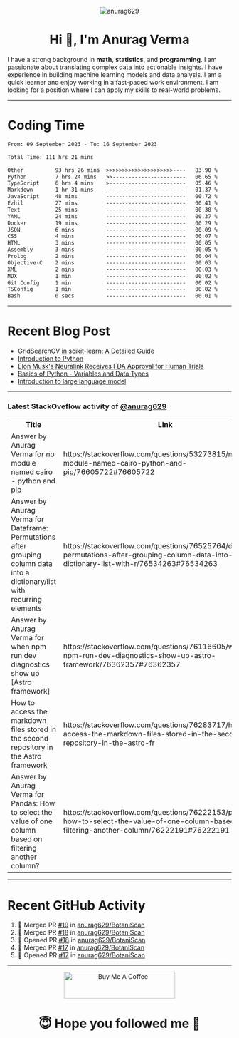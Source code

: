 

<p align="center"> <img src="https://komarev.com/ghpvc/?username=anurag629&label=Profile%20views&color=0e75b6&style=flat" alt="anurag629" /> </p>

<h1 align="center">Hi 👋, I'm Anurag Verma</h1>

I have a strong background in **math**, **statistics**, and **programming**. I am passionate about translating complex data into actionable insights. I have experience in building machine learning models and data analysis. I am a quick learner and enjoy working in a fast-paced work environment. I am looking for a position where I can apply my skills to real-world problems.

---

# Coding Time 
<!--START_SECTION:waka-->

```txt
From: 09 September 2023 - To: 16 September 2023

Total Time: 111 hrs 21 mins

Other          93 hrs 26 mins  >>>>>>>>>>>>>>>>>>>>>----   83.90 %
Python         7 hrs 24 mins   >>-----------------------   06.65 %
TypeScript     6 hrs 4 mins    >------------------------   05.46 %
Markdown       1 hr 31 mins    -------------------------   01.37 %
JavaScript     48 mins         -------------------------   00.72 %
Ezhil          27 mins         -------------------------   00.41 %
Text           25 mins         -------------------------   00.38 %
YAML           24 mins         -------------------------   00.37 %
Docker         19 mins         -------------------------   00.29 %
JSON           6 mins          -------------------------   00.09 %
CSS            4 mins          -------------------------   00.07 %
HTML           3 mins          -------------------------   00.05 %
Assembly       3 mins          -------------------------   00.05 %
Prolog         2 mins          -------------------------   00.04 %
Objective-C    2 mins          -------------------------   00.03 %
XML            2 mins          -------------------------   00.03 %
MDX            1 min           -------------------------   00.02 %
Git Config     1 min           -------------------------   00.02 %
TSConfig       1 min           -------------------------   00.02 %
Bash           0 secs          -------------------------   00.01 %
```

<!--END_SECTION:waka-->


---
# Recent Blog Post

<!-- BLOG-POST-LIST:START -->
- [GridSearchCV in scikit-learn: A Detailed Guide](https://codercops.tech/blog/gridsearchcv-in-scikit-learn-a-detailed-guide)
- [Introduction to Python](https://codercops.tech/blog/python-tutorial/introduction-to-python)
- [Elon Musk&#39;s Neuralink Receives FDA Approval for Human Trials](https://codercops.tech/blog/elon-musks-neuralink-receives-fda-approval-for-human-trials)
- [Basics of Python - Variables and Data Types](https://codercops.tech/blog/python-basics-of-python-variables-and-data-types)
- [Introduction to large language model](https://codercops.tech/blog/introduction-to-large-language-model)
<!-- BLOG-POST-LIST:END -->

---

### Latest StackOveflow activity of [@anurag629](https://github.com/anurag629)
<table>
  <tr><th>Title</th><th>Link</th></tr>
  <!-- STACKOVERFLOW:START --><tr><td>Answer by Anurag Verma for no module named cairo - python and pip</td><td>https://stackoverflow.com/questions/53273815/no-module-named-cairo-python-and-pip/76605722#76605722</td></tr><tr><td>Answer by Anurag Verma for Dataframe: Permutations after grouping column data into a dictionary/list with recurring elements</td><td>https://stackoverflow.com/questions/76525764/dataframe-permutations-after-grouping-column-data-into-a-dictionary-list-with-r/76534263#76534263</td></tr><tr><td>Answer by Anurag Verma for when npm run dev diagnostics show up [Astro framework]</td><td>https://stackoverflow.com/questions/76116605/when-npm-run-dev-diagnostics-show-up-astro-framework/76362357#76362357</td></tr><tr><td>How to access the markdown files stored in the second repository in the Astro framework</td><td>https://stackoverflow.com/questions/76283717/how-to-access-the-markdown-files-stored-in-the-second-repository-in-the-astro-fr</td></tr><tr><td>Answer by Anurag Verma for Pandas: How to select the value of one column based on filtering another column?</td><td>https://stackoverflow.com/questions/76222153/pandas-how-to-select-the-value-of-one-column-based-on-filtering-another-column/76222191#76222191</td></tr><!-- STACKOVERFLOW:END -->
</table>

---

# Recent GitHub Activity
<!--START_SECTION:activity-->
1. 🎉 Merged PR [#19](https://github.com/anurag629/BotaniScan/pull/19) in [anurag629/BotaniScan](https://github.com/anurag629/BotaniScan)
2. 🎉 Merged PR [#18](https://github.com/anurag629/BotaniScan/pull/18) in [anurag629/BotaniScan](https://github.com/anurag629/BotaniScan)
3. 💪 Opened PR [#18](https://github.com/anurag629/BotaniScan/pull/18) in [anurag629/BotaniScan](https://github.com/anurag629/BotaniScan)
4. 🎉 Merged PR [#17](https://github.com/anurag629/BotaniScan/pull/17) in [anurag629/BotaniScan](https://github.com/anurag629/BotaniScan)
5. 💪 Opened PR [#17](https://github.com/anurag629/BotaniScan/pull/17) in [anurag629/BotaniScan](https://github.com/anurag629/BotaniScan)
<!--END_SECTION:activity-->

---

<p align="center"> 
<a href="https://www.buymeacoffee.com/anurag629" target="_blank"><img src="https://cdn.buymeacoffee.com/buttons/default-orange.png" alt="Buy Me A Coffee" height="60" width="250"></a>
</p>


<h1 align="center"> 😇 Hope you followed me 🥰  </h1>
